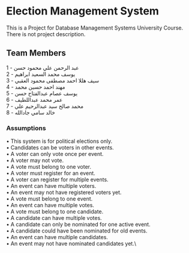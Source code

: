 # Election Management System

This is a Project for Database Management Systems University Course. There is not project description.

## Team Members

1 - عبد الرحمن علي محمود حسن\
2 - يوسف محمد السعيد ابراهيم\
3 - سيف هللا احمد مصطفى محمود العقبي\
4 - مهند احمد حسين محمد\
5 - يوسف عصام عبدالفتاح حسن\
6 - عمر محمد عبداللطيف\
7 - محمد صالح سيد عبدالرحيم علي\
8 - خالد سامي جادالله

### Assumptions

• This system is for political elections only.\
• Candidates can be voters in other events.\
• A voter can only vote once per event.\
• A voter may not vote.\
• A vote must belong to one voter.\
• A voter must register for an event.\
• A voter can register for multiple events.\
• An event can have multiple voters.\
• An event may not have registered voters yet.\
• A vote must belong to one event.\
• An event can have multiple votes.\
• A vote must belong to one candidate.\
• A candidate can have multiple votes.\
• A candidate can only be nominated for one active event.\
• A candidate could have been nominated for old events.\
• An event can have multiple candidates.\
• An event may not have nominated candidates yet.\
